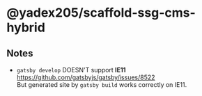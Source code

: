 @yadex205/scaffold-ssg-cms-hybrid
=================================

Notes
-----

* `gatsby develop` DOESN'T support **IE11** https://github.com/gatsbyjs/gatsby/issues/8522  
  But generated site by `gatsby build` works correctly on IE11.
